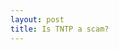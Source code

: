 ```yaml
---
layout: post
title: Is TNTP a scam?
---
```


<!-- get TNTP budget. how much on teacher recruitment, training, etc. and how much on policy/advocacy things? -->